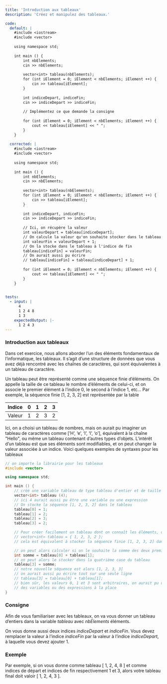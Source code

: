 ```yaml
---
title: 'Introduction aux tableaux'
description: 'Créez et manipulez des tableaux.'

code:
  default: |
    #include <iostream>
    #include <vector>
    
    using namespace std;
    
    int main () {
        int nbElements;
        cin >> nbElements;
    
        vector<int> tableau(nbElements);
        for (int iElement = 0; iElement < nbElements; iElement ++) {
            cin >> tableau[iElement];
        }
        
        int indiceDepart, indiceFin;
        cin >> indiceDepart >> indiceFin;
    
        // Implémentez ce que demande la consigne
    
        for (int iElement = 0; iElement < nbElements; iElement ++) {
            cout << tableau[iElement] << " ";
        }
    }
    
  corrected: |
    #include <iostream>
    #include <vector>
    
    using namespace std;
    
    int main () {
        int nbElements;
        cin >> nbElements;
    
        vector<int> tableau(nbElements);
        for (int iElement = 0; iElement < nbElements; iElement ++) {
            cin >> tableau[iElement];
        }
        
        int indiceDepart, indiceFin;
        cin >> indiceDepart >> indiceFin;
    
        // Ici, on récupère la valeur
        int valeurDepart = tableau[indiceDepart];
        // On calcule la valeur qu'on souhaite stocker dans le tableau
        int valeurFin = valeurDepart + 1;
        // On la stocke dans le tableau à l'indice de fin
        tableau[indiceFin] = valeurFin;
        // On aurait aussi pu écrire
        // tableau[indiceFin] = tableau[indiceDepart] + 1;
    
        for (int iElement = 0; iElement < nbElements; iElement ++) {
            cout << tableau[iElement] << " ";
        }
    }
    

tests:
  - input: |
      4
      1 2 4 8
      1 3
    expectedOutput: |-
      1 2 4 3 
---
```


### Introduction aux tableaux

Dans cet exercice, nous allons aborder l’un des éléments fondamentaux de l’informatique, les tableaux. Il s’agit d’une structure de données que vous avez déjà rencontré avec les chaînes de caractères, qui sont équivalentes à un tableau de caractère.

Un tableau peut être représenté comme une séquence finie d’éléments. On appelle la taille de ce tableau le nombre d’éléments de celui-ci, et on associe le premier élément à l’indice 0, le second à l’indice 1, etc... Par exemple, la séquence finie [1, 2, 3, 2] est représentée par la table

| Indice | 0 | 1 | 2 | 3 |
| ------ | - | - | - | - |
| Valeur | 1 | 2 | 3 | 2 |

Ici, on a choisi un tableau de nombres, mais on aurait pu imaginer un tableau de caractères comme [’H’, ‘e’, ‘l’, ‘l’, ‘o’], équivalent à la chaîne "Hello", ou même un tableau contenant d’autres types d’objets. L’intérêt d’un tableau est que ses éléments sont modifiables, et on peut changer la valeur associée à un indice. Voici quelques exemples de syntaxes pour les tableaux

```cpp
// on importe la librairie pour les tableaux
#include <vector>

using namespace std;

int main () {
    // créé une variable tableau de type tableau d'entier et de taille 4,
    vector<int> tableau (4);
    // ici 4 aurait aussi pu être une variable ou une expression
    // On stocke la séquence [1, 2, 3, 2] dans le tableau
    tableau[0] = 1;
    tableau[1] = 2;
    tableau[2] = 3;
    tableau[3] = 2;

    // Pour créer facilement un tableau dont on connaît les éléments, on aurait aussi pu faire
    // vector<int> tableau = { 1, 2, 3, 2 };
    // cela est équivalent à stocker la séquence finie [1, 2, 3, 2] dans notre tableau.

    // on peut alors calculer si on le souhaite la somme des deux premières valeurs
    int somme = tableau[0] + tableau[1];
    // on peut alors le stocker dans la quatrième case du tableau
    tableau[3] = somme;
    // notre nouvelle séquence est alors [1, 2, 3, 3]
    // on aurait aussi pu écrire tout sur une seule ligne
    // tableau[3] = tableau[0] + tableau[1];
    // bien sûr, les valeurs 0, 1 et 3 sont arbitraires, on aurait pu utiliser
    // des variables ou des expressions à la place
}
```

### Consigne

Afin de vous familiariser avec les tableaux, on va vous donner un tableau d’entiers dans la variable _tableau_ avec _nbElements_ éléments.

On vous donne aussi deux indices _indiceDepart_ et _indiceFin_. Vous devez remplacer la valeur à l’indice _indiceFin_ par la valeur à l’indice _indiceDepart_, à laquelle vous devez ajouter 1.

### Exemple

Par exemple, si on vous donne comme tableau [ 1, 2, 4, 8 ] et comme indices de départ et indices de fin respectivement 1 et 3, alors votre tableau final doit valoir [ 1, 2, 4, 3 ].
